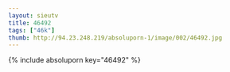 ```yaml
--- 
layout: sieutv
title: 46492
tags: ["46k"]
thumb: http://94.23.248.219/absoluporn-1/image/002/46492.jpg
---
```

{% include absoluporn key="46492" %} 
